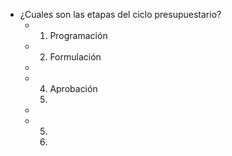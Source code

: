 - ¿Cuales son las etapas del ciclo presupuestario?
	- 1. Programación
	- 2. Formulación
	-
	- 4. Aprobación
	  5.
	-
	- 5. 
	  4.